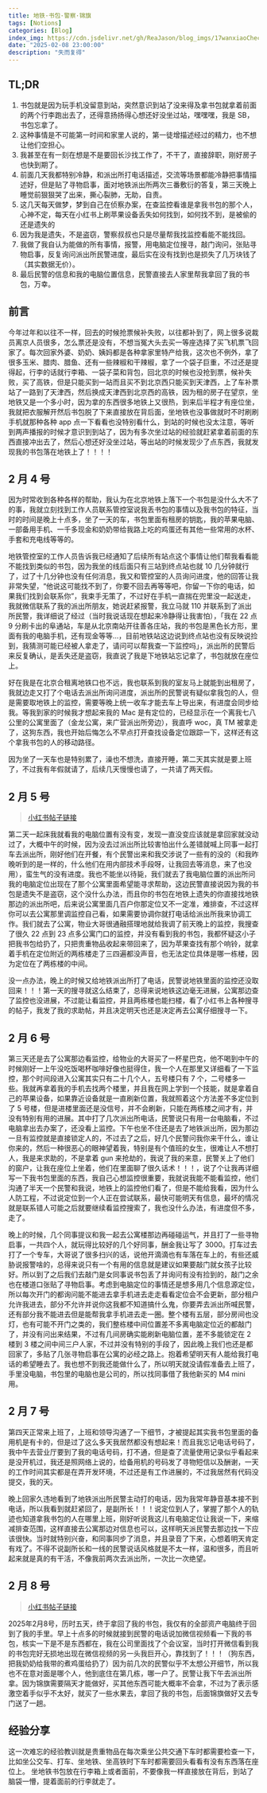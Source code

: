 ```yaml
---
title: 地铁·书包·警察·锦旗
tags: [Notions]
categories: [Blog]
index_img: https://cdn.jsdelivr.net/gh/ReaJason/blog_imgs/17wanxiaoCheckInSCF_index_img.jpg
date: "2025-02-08 23:00:00"
description: "失而复得"
---
```


## TL;DR

1. 书包就是因为玩手机没留意到站，突然意识到站了没来得及拿书包就拿着前面的两个行李跑出去了，还得意扬扬得心想还好没坐过站，嘿嘿嘿，我是 SB，书包忘拿了。
2. 这种事情是不可能第一时间和家里人说的，第一徒增描述经过的精力，也不想让他们空担心。
3. 我甚至在有一刻在想是不是要回长沙找工作了，不干了，直接辞职，刚好房子也快到期了。
4. 前面几天我都特别冷静，和派出所打电话描述，交流等场景都能冷静把事情描述好，但是贴了寻物启事，面对地铁派出所两次三番敷衍的答复，第三天晚上睡觉前狠狠哭了出来，撕心裂肺，无助，自责。
5. 这几天每天做梦，梦到自己在侦察办案，在查监控看谁是拿我书包的那个人，心神不定，每天在小红书上刷苹果设备丢失如何找到，如何找不到，是被偷的还是遗失的
6. 因为我是遗失，不是盗窃，警察叔叔也只是尽量帮我找监控看能不能找回。
7. 我做了我自认为能做的所有事情，报警，用电脑定位搜寻，敲门询问，张贴寻物启事，反复询问派出所民警进度，最后实在没有找到也是损失了几万块钱了（其实数据无价）。
8. 最后民警的信息和我的电脑位置信息，民警直接去人家里帮我拿回了我的书包，万幸。

## 前言

今年过年和以往不一样，回去的时候抢票候补失败，以往都补到了，网上很多说裁员离京人员很多，怎么票还是没有，不想当冤大头去买一等座选择了买飞机票飞回家了。每次回家外婆、奶奶、姨妈都是各种拿家里特产给我，这次也不例外，拿了很多玉米、腊肉、腊鱼、还有一些辣椒和干辣椒，拿了一个袋子巨重，不过还是提得起，行李的话就行李箱、一袋子菜和背包，回北京的时候也没抢到票，候补失败，买了高铁，但是只能买到一站而且买不到北京西只能买到天津西，上了车补票站了一路到了天津西，然后换成天津西到北京西的高铁，因为租的房子在望京，坐地铁又是一个多小时，因为拿的东西很多地铁上又很热，到来后半程才有座位坐，我就把衣服解开然后书包脱了下来直接放在背后面，坐地铁也没事做就时不时刷刷手机就那种各种 app 点一下看看也没特别看什么，到站的时候也没太注意，等听到两声播报的时候才意识到到站了，因为有多次坐过站的经验就赶紧拿着前面的东西直接冲出去了，然后心想还好没坐过站，等出站的时候发现少了点东西，我就发现我的书包落在地铁上了！！！！

## 2 月 4 号

因为时常收到各种各样的帮助，我认为在北京地铁上落下一个书包是没什么大不了的事，我就立刻找到工作人员联系管控室说我丢书包的事情以及我书包的特征，当时的时间是晚上十点多，坐了一天的车，书包里面有租房的钥匙，我的苹果电脑、一部备用手机、一千多现金和奶奶带给我路上吃的鸡蛋还有其他一些常用的水杯、手套和充电线等等的。

地铁管控室的工作人员告诉我已经通知了后续所有站点这个事情让他们帮我看看能不能找到类似的书包，因为我坐的线后面只有三站到终点站也就 10 几分钟就行了，过了十几分钟也没有任何消息，我又和管控室的人员询问进度，他的回答让我非常失望，“他说这可能找不到了，你要不回去再等等吧，你留一下你的电话，如果我们找到会联系你”，我束手无策了，不过好在手机一直揣在兜里没一起送走，我就微信联系了我的派出所朋友，她说赶紧报警，我立马就 110 并联系到了派出所民警，我详细说了经过（当时我说话现在想起来冷静得让我害怕），「我在 22 点 9 分刷卡出的阜通站，车是从北京南站开往善各庄站，我的书包是黑色长方形，里面有我的电脑手机，还有现金等等...，目前地铁站这边说到终点站也没有反映说捡到，我猜测可能已经被人拿走了，请问可以帮我查一下监控吗」，派出所的民警后来反复确认，是丢失还是盗窃，我直说了我是下地铁站忘记拿了，书包就放在座位上。

好在我是在北京合租离地铁口也不远，我也联系到我的室友马上就能到出租房了，我就边走又打了个电话去派出所询问进度，派出所的民警说有疑似拿我包的人，但是需要取地铁上的监控，需要等晚上统一收车才能去车上导出来，有进度会同步给我。等我到家的时候我才想起来我的 Mac 是有定位的，已经显示在一个离我七八公里的公寓里面了（金龙公寓，来广营派出所旁边），我直呼 woc，真 TM 被拿走了，这狗东西，我也开始后悔怎么不早点打开查找设备定位跟踪一下，这样还有这个拿我书包的人的移动路径。

因为坐了一天车也是特别累了，澡也不想洗，直接开睡，第二天其实就是要上班了，不过我有年假就请了，后续几天慢慢也请了，一共请了两天假。

## 2 月 5 号

> [小红书帖子链接](http://xhslink.com/a/MaQmIArk0S66)

第二天一起床我就看我的电脑位置有没有变，发现一直没变应该就是拿回家就没动过了，大概中午的时候，因为没去过派出所比较害怕出什么差错就喊上同事一起打车去派出所，刚好他们在开餐，有个民警出来和我交涉说了一些有的没的（和我昨晚听到的是一样的，什么他们在用内部技术手段呀，让我回去等消息，来了也没用），蛮生气的没有进度。我也不能坐以待毙，我们就去了我电脑位置的派出所问我的电脑定位出现在了那个公寓里面希望能寻求帮助，这边民警直接说因为我的书包是遗失不是盗窃，这个没什么办法，而且你的书包在地铁上遗失的你直接找地铁那边的派出所吧，后来说公寓里面几百户你那定位又不一定准，难排查，不过这样你可以去公寓那里调监控自己看，如果需要协调你就打电话给派出所我来协调工作。我们就去了公寓，物业大哥很通融搭理地就给我调了前天晚上的监控，我搜查了很久 22 点到 23 点多公寓门口的监控，并没有看到我的书包，我都怀疑这小子把我书包给扔了，只把贵重物品收起来带回来了，因为苹果查找有那个响铃，就拿着手机在定位附近的两栋楼走了三四遍都没声音，也无法定位具体是哪一栋楼，因为定位在了两栋楼的中间。

没一点办法，晚上的时候又给地铁派出所打了电话，民警说地铁里面的监控还没取回来！！！第一天的搜寻就这么结束了，总得来说地铁这边毫无进展，公寓那边查了监控也没进展，不过能让看监控，并且两栋楼也能扫楼，看了小红书上各种搜寻的帖子，我发了我的求助帖，并且决定明天也还是决定再去公寓仔细搜寻一下。

## 2 月 6 号

第三天还是去了公寓那边看监控，给物业的大哥买了一杯星巴克，他不喝到中午的时候刚好一上午没吃饭喝杯咖啡好像也挺得住，我一个人在那里又详细看了一下监控，那个时间段进入公寓其实只有二十几个人，五号楼只有 7 个，二号楼多一些。我就再拿着我的手机去找两个楼里，并且我在网上学到一个技能，就是拿着自己的苹果设备，如果靠近设备就是一直刷新位置，我就照着这个方法差不多定位到了 5 号楼，但是进楼里面还是没信号，并不会刷新，只能在两栋楼之间才有，并没有特别有用的进展。其中打了几次派出所电话，民警说只有用一台电脑看，不过电脑拿出去办案了，还没看上监控。下午也坐不住还是去了地铁派出所，因为那边一旦有监控就是直接锁定人的，不过去了之后，好几个民警问我你来干什么，谁让你来的，然后一种很恶心的眼神望着我，特别是有个值班的女生，很难让人不想打人，我是来求助的，不是拿着 gun 来抢劫的，我说了我的来意，民警关上了他们的窗户，让我在座位上坐着，他们在里面聊了很久话术！！！，说了个让我再详细写一下我书包里面的东西，我自己心想监控很重要，我就说我能不能看监控，他们沟通了半天一个民警和我说，地铁上的监控他们看了，但是不能给我看，因为什么人防工程，不过说定位到一个人正在尝试联系，最快可能明天有信息，最坏的情况就是联系错人可能之后就要继续看监控搜索了，我也没什么办法，有进度但不多，走了。

晚上的时候，几个同事提议和我一起去公寓楼那边再碰碰运气，并且打了一些寻物启事，一共四个人，就玩得比较好的几个好同事，酬金我让写了 3000。打车过去打了一个专车，大哥说了很多扫兴的话，说他开滴滴也有车落在车上的，有些还威胁说报警啥的，总得来说只有一个有用的信息就是建议如果要敲门就女孩子比较好。所以到了之后我们去敲门是女同事说书包丢了并询问有没有捡到的，敲门之余也在楼道口张贴了寻物启事。考虑到电脑定位的事情还是想多用几个信息源定位，所以每次开门的都询问能不能进去拿手机进去走走看看定位会不会更新，部分租户允许我进去，部分不允许并说你这我都不知道搞什么鬼，你要弄去派出所喊民警，还有部分我不能进去但是能帮我拿手机进去走一圈。整个楼有五层，部分房间也没灯，也有可能不开门之类的，我们整栋楼中间位置差不多离电脑定位近的都敲门了，并没有问出来结果，不过有几间房确实能刷新电脑位置，差不多能锁定在 2 楼到 3 楼之间中间三户人家，不过并没有特别的手段了，因此晚上我们也还是都回家了，多贴了几张寻物启事在公寓的必经之路上。抱着希望明天有人能给我打电话的希望睡去了。我也想不到我还能做什么了，所以明天就没请假准备去上班了，手里没电脑，书包里的电脑也是公司的，所以找同事借了我他新买的 M4 mini 用。

## 2 月 7 号

第四天正常来上班了，上班和领导沟通了一下细节，才被提起其实我书包里面的备用机是有卡的，但是过了这么多天我居然都没有想起来！而且我忘记电话号码了，我中午去营业厅要到了我的电话号码，打不通，但是查了流量使用记录似乎看起来是没开机过，我还是照网络上说的，给备用机的号码发了寻物短信以及酬谢，一天的工作时间其实都是在弄开发环境，不过还是有工作进展的，不过我居然有代码没提交，我的天。

晚上回家久违地看到了地铁派出所民警主动打的电话，因为我常年静音基本接不到电话，所以我看到就赶紧回了，是副所长！！！说定位到人了，掌握了那个人的轨迹也知道拿我书包的人在哪里上班，刚好听说我这儿有电脑定位让我说一下，来缩减排查范围，这样直接去公寓那边对信息也可以，这样明天派民警去那边找一下应该很快。当时就特别兴奋，和同事同步了消息，并且录音了下来，心想着明天肯定有戏了。不得不说副所长和一线的民警说话风格就是不太一样，温和很多，而且听起来就是真的有干活，不像我前两次去派出所，一次比一次绝望。

## 2 月 8 号

> [小红书帖子链接](http://xhslink.com/a/JwKqtUaOCS66)

2025年2月8号，历时五天，终于拿回了我的书包，我仅有的全部资产电脑终于回到了我的手里。早上十点多的时候就接到民警的电话说加微信视频看一下我的书包，核实一下是不是东西都在，我在公司里面找了个会议室，当时打开微信看到我的书包完好无损地出现在微信视频的另一头我巨开心，靠找到了！！！（狗东西，把我奶奶给我带的煮鸡蛋给扔了）因为前几次的民警似乎不太想公开细节，所以我也不在意对面是哪个人，他到底住在第几栋，哪一户了。民警让我下午去派出所拿。因为锦旗需要隔天才能做好，买其他东西可能大概率不会拿，不过为了表示感激空着手似乎不太好，就买了一些水果去，拿回了我的书包，后面锦旗做好又去专门送了一趟。

## 经验分享

这一次难忘的经验教训就是贵重物品在每次乘坐公共交通下车时都需要检查一下，比如坐公交车、打车、坐地铁、坐高铁时下车时都需要回头看看有没有东西落在座位上。
坐地铁书包放在行李箱上或者面前，不要像我一样直接放在背后，到站了脑袋一懵，提着面前的行李就走了。

